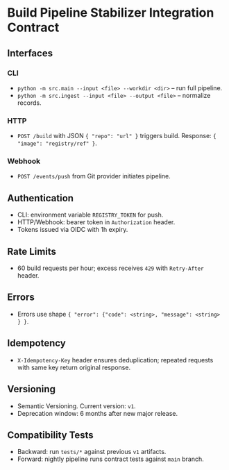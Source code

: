 # Build Pipeline Stabilizer Integration Contract

## Interfaces

### CLI
- `python -m src.main --input <file> --workdir <dir>` – run full pipeline.
- `python -m src.ingest --input <file> --output <file>` – normalize records.

### HTTP
- `POST /build` with JSON `{ "repo": "url" }` triggers build. Response: `{ "image": "registry/ref" }`.

### Webhook
- `POST /events/push` from Git provider initiates pipeline.

## Authentication
- CLI: environment variable `REGISTRY_TOKEN` for push.
- HTTP/Webhook: bearer token in `Authorization` header.
- Tokens issued via OIDC with 1h expiry.

## Rate Limits
- 60 build requests per hour; excess receives `429` with `Retry-After` header.

## Errors
- Errors use shape `{ "error": {"code": <string>, "message": <string> } }`.

## Idempotency
- `X-Idempotency-Key` header ensures deduplication; repeated requests with same key return original response.

## Versioning
- Semantic Versioning. Current version: `v1`.
- Deprecation window: 6 months after new major release.

## Compatibility Tests
- Backward: run `tests/*` against previous `v1` artifacts.
- Forward: nightly pipeline runs contract tests against `main` branch.
